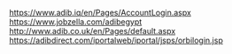 https://www.adib.iq/en/Pages/AccountLogin.aspx
https://www.jobzella.com/adibegypt
http://www.adib.co.uk/en/Pages/default.aspx
https://adibdirect.com/iportalweb/iportal/jsps/orbilogin.jsp
